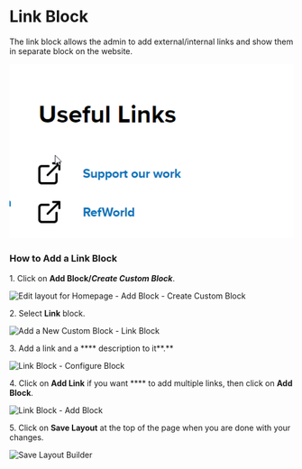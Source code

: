 # Link Block

The link block allows the admin to add external/internal links and show them in separate block on the website.

![Links Block](<../../../../drupal-platform-docs/.gitbook/assets/chrome_VcISrey7R8 (2) (1).png>)

### How to Add a Link Block <a href="#how-to-add-link-block" id="how-to-add-link-block"></a>

1\. Click on **Add Block/**_**Create Custom Block**_.

![Edit layout for Homepage - Add Block - Create Custom Block](https://869398115-files.gitbook.io/~/files/v0/b/gitbook-x-prod.appspot.com/o/spaces%2F-LMp_PWjEdZQrVE520s3%2Fuploads%2F1imSwmFVz4ekzIjydKB5%2FEdit%20layout%20for%20Homepage%20_%20Add%20Block%20-%20Create%20Custom%20Block.png?alt=media\&token=1061f961-5e2d-43de-a1fc-93c984e003c0)

2\. Select **Link** block.

![Add a New Custom Block - Link Block](https://1248377064-files.gitbook.io/~/files/v0/b/gitbook-x-prod.appspot.com/o/spaces%2F8luXzPWcw7psIQGFGhFR%2Fuploads%2Fo50NsJAE3pUZlqCbSAbH%2Fimage.png?alt=media\&token=2170a17a-4837-4456-acaf-5bc4fd1b1452)

3\. Add a link and a \*\*\*\* description to it\*\*.\*\*

![Link Block - Configure Block](https://1248377064-files.gitbook.io/~/files/v0/b/gitbook-x-prod.appspot.com/o/spaces%2F8luXzPWcw7psIQGFGhFR%2Fuploads%2FFap5phUtjnVXni6L3G60%2Fimage.png?alt=media\&token=3eb9dc7d-8fef-45f4-b84a-716c7d8fa773)

4\. Click on **Add Link** if you want \*\*\*\* to add multiple links, then click on **Add Block**.

![Link Block - Add Block](https://1248377064-files.gitbook.io/~/files/v0/b/gitbook-x-prod.appspot.com/o/spaces%2F8luXzPWcw7psIQGFGhFR%2Fuploads%2Fk1dd6KiUVfgIJaasWc5s%2Fimage.png?alt=media\&token=6fe74b42-dea1-4a6e-80f0-03ee8725ea32)

5\. Click on **Save Layout** at the top of the page when you are done with your changes.

![Save Layout Builder](https://869398115-files.gitbook.io/~/files/v0/b/gitbook-x-prod.appspot.com/o/spaces%2F-LMp_PWjEdZQrVE520s3%2Fuploads%2FGIhytVWm1Sz2YuALd5iP%2FEdit%20layout%20for%20Homepage%20_%20Save%20Layout.png?alt=media\&token=71ec9038-cfaf-449d-ad8a-b3ba8c16692e)
